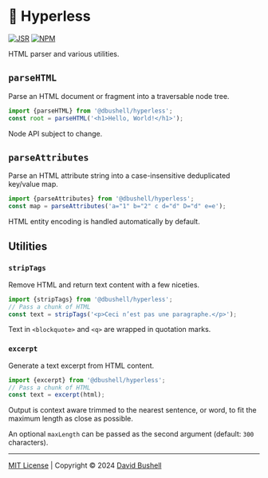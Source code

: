# 🧼 Hyperless

[![JSR](https://jsr.io/badges/@dbushell/hyperless?labelColor=98e6c8&color=333)](https://jsr.io/@dbushell/hyperless) [![NPM](https://img.shields.io/npm/v/@dbushell/hyperless?labelColor=98e6c8&color=333)](https://www.npmjs.com/package/@dbushell/hyperless)

HTML parser and various utilities.

## `parseHTML`

Parse an HTML document or fragment into a traversable node tree.

```javascript
import {parseHTML} from '@dbushell/hyperless';
const root = parseHTML('<h1>Hello, World!</h1>');
```

Node API subject to change.

## `parseAttributes`

Parse an HTML attribute string into a case-insensitive deduplicated key/value map.

```javascript
import {parseAttributes} from '@dbushell/hyperless';
const map = parseAttributes('a="1" b="2" c d="d" D="d" e=e');
```

HTML entity encoding is handled automatically by default.

## Utilities

### `stripTags`

Remove HTML and return text content with a few niceties.

```javascript
import {stripTags} from '@dbushell/hyperless';
// Pass a chunk of HTML
const text = stripTags('<p>Ceci n’est pas une paragraphe.</p>');
```

Text in `<blockquote>` and `<q>` are wrapped in quotation marks.

### `excerpt`

Generate a text excerpt from HTML content.

```javascript
import {excerpt} from '@dbushell/hyperless';
// Pass a chunk of HTML
const text = excerpt(html);
```

Output is context aware trimmed to the nearest sentence, or word, to fit the maximum length as close as possible.

An optional `maxLength` can be passed as the second argument (default: `300` characters).

* * *

[MIT License](/LICENSE) | Copyright © 2024 [David Bushell](https://dbushell.com)
